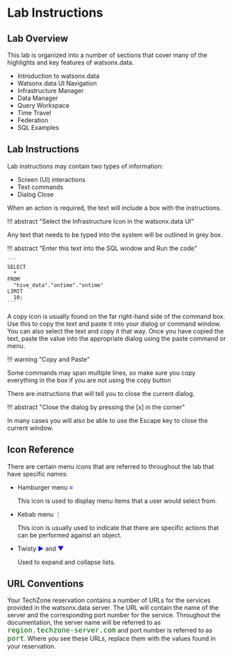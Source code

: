 # Lab Instructions

## Lab Overview

This lab is organized into a number of sections that cover many of the highlights and key features of watsonx.data.

   * Introduction to watsonx.data
   * Watsonx.data UI Navigation
   * Infrastructure Manager
   * Data Manager
   * Query Workspace
   * Time Travel
   * Federation
   * SQL Examples

## Lab Instructions

Lab instructions may contain two types of information:

* Screen (UI) interactions 
* Text commands
* Dialog Close

When an action is required, the text will include a box with the instructions.

!!! abstract "Select the Infrastructure Icon in the watsonx.data UI"

Any text that needs to be typed into the system will be outlined in grey box. 

!!! abstract "Enter this text into the SQL window and Run the code"

    ```
    SELECT
      *
    FROM
      "hive_data"."ontime"."ontime"
    LIMIT
      10;
    ``` 

A copy icon is usually found on the far right-hand side of the command box. Use this to copy the text and paste it into your dialog or command window. You can also select the text and copy it that way. Once you have copied the text, paste the value into the appropriate dialog using the paste command or menu.

!!! warning "Copy and Paste"

Some commands may span multiple lines, so make sure you copy everything in the box if you are not using the copy button

There are instructions that will tell you to close the current dialog.

!!! abstract "Close the dialog by pressing the [x] in the corner"

In many cases you will also be able to use the Escape key to close the current window.

## Icon Reference

There are certain menu icons that are referred to throughout the lab that have specific names:

* Hamburger menu <span style="font-style:bold; color:blue;">&equiv;</span>
  
     This icon is used to display menu items that a user would select from.

* Kebab menu <span style="font-style:bold; color:blue;">&vellip;</span>

     This icon is usually used to indicate that there are specific actions that can be performed against an object.

* Twisty <span style="font-style:bold; color:blue;">&#9658;</span> and <span style="font-style:bold; color:blue;">&#9660;</span>

     Used to expand and collapse lists.
  
## URL Conventions

Your TechZone reservation contains a number of URLs for the services provided in the watsonx.data server. The URL will contain the name of the server and the corresponding port number for the service. Throughout the documentation, the server name will be referred to as <tt style="font-size: large; color: darkgreen;">region.techzone-server.com</tt> and port number is referred to as <tt style="font-size: large; color: darkgreen;">port</tt>. Where you see these URLs, replace them with the values found in your reservation.